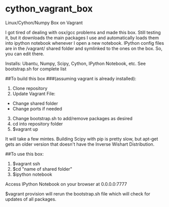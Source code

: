 # cython_vagrant_box

Linux/Cython/Numpy Box on Vagrant
 
I got tired of dealing with osx/gcc problems and made this box. Still testing it, but it downloads the main packages I use and automatically loads them into ipython notebook whenever I open a new notebook. IPython config files are in the /vagrant/ shared folder and symlinked to the ones on the box. So, you can edit there. 

Installs: Ubantu, Numpy, Scipy, Cython, IPython Notebook, etc. See bootstrap.sh for complete list

##To build this box 
###(assuming vagrant is already installed): 

1. Clone repository
2. Update Vagrant File: 
  * Change shared folder
  * Change ports if needed
3. Change bootstrap.sh to add/remove packages as desired
4. cd into repository folder
5. $vagrant up

It will take a few mintes. Building Scipy with pip is pretty slow, but apt-get gets an older version that doesn't have the Inverse Wishart Distribution. 

##To use this box: 

1. $vagrant ssh
2. $cd "name of shared folder"
3. $ipython notebook

Access IPython Notebook on your browser at 0.0.0.0:7777

$vagrant provision will rerun the bootstrap.sh file which will check for updates of all packages.

 

